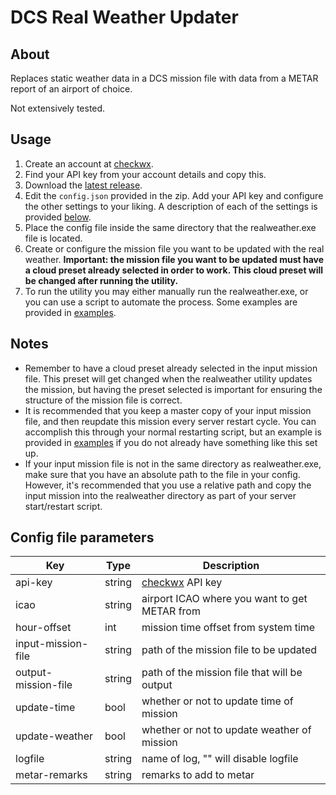 # DCS Real Weather Updater

## About

Replaces static weather data in a DCS mission file with data from a METAR report
of an airport of choice.

Not extensively tested.

## Usage

1) Create an account at [checkwx](https://checkwxapi.com/).
2) Find your API key from your account details and copy this.
3) Download the [latest release](/releases/latest/).
4) Edit the `config.json` provided in the zip. Add your API key and configure
the other settings to your liking. A description of each of the settings is
provided [below](#config-file-parameters).
5) Place the config file inside the same directory that the realweather.exe file
is located.
6) Create or configure the mission file you want to be updated with the real
weather. **Important: the mission file you want to be updated must have a cloud
preset already selected in order to work. This cloud preset will be changed
after running the utility.**
7) To run the utility you may either manually run the realweather.exe, or you
can use a script to automate the process. Some examples are provided in
[examples](/examples).

## Notes

* Remember to have a cloud preset already selected in the input mission file.
This preset will get changed when the realweather utility updates the mission,
but having the preset selected is important for ensuring the structure of the
mission file is correct.
* It is recommended that you keep a master copy of your input mission file, and
then reupdate this mission every server restart cycle. You can accomplish this
through your normal restarting script, but an example is provided in
[examples](/examples) if you do not already have something like this set up.
* If your input mission file is not in the same directory as realweather.exe,
make sure that you have an absolute path to the file in your config. However,
it's recommended that you use a relative path and copy the input mission into
the realweather directory as part of your server start/restart script.

## Config file parameters

| Key                 | Type   | Description                                   |
|---------------------|--------|-----------------------------------------------|
| api-key             | string | [checkwx](https://www.checkwxapi.com) API key |
| icao                | string | airport ICAO where you want to get METAR from |
| hour-offset         | int    | mission time offset from system time          |
| input-mission-file  | string | path of the mission file to be updated        |
| output-mission-file | string | path of the mission file that will be output  |
| update-time         | bool   | whether or not to update time of mission      |
| update-weather      | bool   | whether or not to update weather of mission   |
| logfile             | string | name of log, "" will disable logfile          |
| metar-remarks       | string | remarks to add to metar                       |
